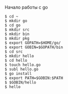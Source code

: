 
Начало работы с go

	$ cd ~
	$ mkdir go
	$ cd go
	$ mkdir src
	$ mkdir bin
	$ mkdir pkg
	$ export GOPATH=$HOME/go/
	$ export GOBIN=$GOPATH/bin
	$ cd src
	$ mkdir hello
	$ cd hello
	$ touch hello.go
	$ subl hello.go
	$ go install
	$ export PATH=$GOBIN:$PATH
	$ $GOBIN/hello
	$ hello
